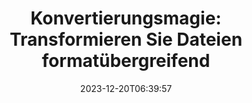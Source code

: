 ---
############################# Static ##########################
layout: "family"
date: 2023-12-20T06:39:57
draft: false

product: "Conversion"
product_tag: "conversion"

############################# Head ############################
head_title: "Dateikonverter-API | On-Premise-API und Online-Service"
head_description: "Konvertieren Sie Word-, PDF-, Excel-, Powerpoint- oder Bilddateien einfach und kostenlos"

############################# Header ##########################
title: "Konvertierungsmagie: Transformieren Sie Dateien formatübergreifend"
description: |
  Konvertieren Sie mühelos Dokumente aus verschiedenen Quellformaten in verschiedene Zielformate. Genießen Sie eine breite Palette unterstützter Konvertierungen ohne zusätzliche Software, wie z. B. MS Office, Apache Open Office, Adobe Acrobat Reader und mehr.

  Laden Sie Dokumente aus verschiedenen Quellen, einschließlich Dateien, Streams, URLs, FTP-Servern, Amazon S3, Azure Blob Storage und mehr.

  Nutzen Sie beliebige Cache-Speichertypen wie Amazon S3, Dropbox, Google Drive, Windows Azure, Redis oder andere, indem Sie die erforderlichen Schnittstellen implementieren.

############################# Platforms ############################
supported_platforms:
  enable: true  
  head_title: "Wählen Sie Ihre Plattform"
  title: "Unterstützte Plattformen"
  description: "Die GroupDocs.Conversion-Bibliothek unterstützt die folgenden Betriebssysteme und Frameworks"
  details_link_title: "Erfahren Sie mehr"
  items:
    # supported_platforms loop
    - title: ".NET"
      description: "GroupDocs.Conversion for .NET"
      color: "blue"
      tag: "net"
      link: "/conversion/net/"
      features_link: "https://docs.groupdocs.com/conversion/net/system-requirements/"
      features:
        # features loop
        - content: ".NET Framework 4.6.2+  <br>  .NET Core 3.1  <br>  .NET 6+"
          rows: "3"
        # features loop
        - content: "Windows, Linux"
          rows: "1"
        # features loop
        - content: "Über 3.000 Konvertierungspaare"
          rows: "1"        
    
    # supported_platforms loop
    - title: "Java"
      description: "GroupDocs.Conversion for Java"
      color: "red"
      tag: "java"
      link: "/conversion/java/"
      features_link: "https://docs.groupdocs.com/conversion/java/system-requirements/"
      features:
        # features loop
        - content: "J2SE 8.0 (1.8)+"
          rows: "3"
        # features loop
        - content:  "Windows, Linux, macOS"
          rows: "1"       
        # features loop
        - content: "Über 3.000 Konvertierungspaare"
          rows: "1"        

    # supported_platforms loop
    - title: "Node.js"
      description: "GroupDocs.Conversion for Node.js"
      color: "green"
      tag: "nodejs-java"
      link: "/conversion/nodejs-java/"
      features_link: "https://docs.groupdocs.com/conversion/nodejs-java/system-requirements/"
      features:
        # features loop
        - content: "Node.js 16+  <br>  and J2SE 8.0 (1.8)+"
          rows: "3"
        # features loop
        - content:  "Windows, Linux, macOS"
          rows: "1"
        # features loop
        - content:  "Über 3.000 Konvertierungspaare"
          rows: "1"


############################# Features ############################

features:
  enable: true
  title: "Funktionsumfang von GroupDocs.Conversion"
  description: "API zum Konvertieren von Dateien zwischen verschiedenen Typen wie HTML, PDF, Word, Excel, PNG und vielen mehr ohne Software von Drittanbietern."

  items:
    # feature loop
    - icon: "convert"
      title: "Konvertieren Sie Dokumente und Bilder"
      content: "Transformieren Sie Dateien aus verschiedenen Quellen in verschiedene Zielformate."

    # feature loop
    - icon: "password"
      title: "Öffnen Sie geschützte Dokumente"
      content: "Geben Sie ein Passwort an, um verschlüsselte Dokumente zu öffnen."

    # feature loop
    - icon: "load"
      title: "Laden Sie Dateien von überall"
      content: "Laden Sie Dokumente aus verschiedenen Dateien, URLs, FTP-Servern, Amazon S3 und mehr."
    
    # feature loop
    - icon: "settings"
      title: "Ausgabeeinstellungen verwalten"
      content: "Seiten drehen und neu anordnen, angeben, ob Notizen und Kommentare gerendert werden sollen."


############################# Code samples ############################
code_samples:
  enable: true
  title: "GroupDocs.Conversion-Codebeispiele"
  description: "Einige Anwendungsfälle typischer GroupDocs.Conversion-Vorgänge in C#, Java, TypeScript"
  items:
    # code sample loop
    - title: "Konvertieren Sie PDF in mehreren Codezeilen in DOCX"
      content: |
       Mit GroupDocs.Conversion können Sie eine PDF-Datei mühelos in DOCX konvertieren – Sie benötigen lediglich ein paar Zeilen Code. Es ist auch keine Software von Drittanbietern wie Microsoft Word oder Adobe Acrobat erforderlich. Hier ist ein Beispiel, wie dies erreicht werden kann:
      samples:
        - language: "C#"
          color: "blue"
          content: |
            ```csharp {style=abap}   
            // Laden Sie die Quell-PDF-Datei
            using (var converter = new GroupDocs.Conversion.Converter("sample.pdf"))
            {
                // Legen Sie die Konvertierungsoptionen für das DOCX-Format fest
                var options = new WordProcessingConvertOptions();
                // In das DOCX-Format konvertieren
                converter.Convert("converted.docx", options);
            }
            ```
        - language: "Java"
          color: "red"
          content: |
            ```java {style=abap}   
            import com.groupdocs.conversion.Converter;
            import com.groupdocs.conversion.options.convert.WordProcessingConvertOptions;
            ...
            // Laden Sie die Quell-PDF-Datei
            Converter converter = new Converter("sample.pdf");
            // Legen Sie die Konvertierungsoptionen für das DOCX-Format fest
            WordProcessingConvertOptions options = new WordProcessingConvertOptions();
            // In das DOCX-Format konvertieren
            converter.convert("converted.docx", options);
            ```
        - language: "TypeScript"
          color: "green"
          content: |
            ```javascript {style=abap}  
            // Laden Sie die Quell-PDF-Datei
            const converter = new groupdocs.conversion.Converter("sample.pdf");
            // Legen Sie die Konvertierungsoptionen für das DOCX-Format fest
            const options = new groupdocs.conversion.WordProcessingConvertOptions();
            // In das DOCX-Format konvertieren
            converter.convert("converted.docx", options);
            ```


############################# Formats ############################
formats:
  enable: true
  title:  "Über 60 Dateiformate werden unterstützt"
  description: "GroupDocs.Conversion unterstützt Vorgänge mit den gängigsten [Dateiformaten](https://docs.groupdocs.com/conversion/net/supported-file-formats/)."


############################# Metrics ############################

metrics:
  enable: true
  title: "Detaillierte Kennzahlen und statistische Erkenntnisse"
  description: "Tauchen Sie ein in eine detaillierte Aufschlüsselung unserer Schlüsselzahlen und bieten Sie umfassende Kennzahlen und statistische Einblicke in unsere Erfolge, Auswirkungen und unser Wachstum."

  items:
    # metrics loop
    - number: "3K+"
      title: "Unterstützte Konvertierungspaare"
      content: "Konvertieren Sie problemlos Dateien aus Tausenden unterstützten Paaren – Microsoft Office, PDF, Bilder, Video, Audio und Datenbanken. Ermöglichen Sie Benutzern die nahtlose Transformation verschiedener Dateitypen für Flexibilität und Komfort."
    # metrics loop
    - number: "1.0M"
      title: "NuGet-Downloads"
      content: "Schließen Sie sich unseren zufriedenen Benutzern an, die sich für unser NuGet-Paket entschieden haben. Unsere Lösung hat sich zu einer vertrauenswürdigen und weit verbreiteten Ressource in der Entwicklergemeinschaft entwickelt und bietet nahtlose Integration und wertvolle Funktionalität für unzählige Projekte."

    # metrics loop
    - number: "10+"
      title: "Bibliotheken"
      content: "Unser Produkt umfasst mehr als 10 Bibliotheken und bietet erweiterte Funktionen zur Optimierung der Leistung. Diese Bibliotheken sind darauf ausgelegt, unterschiedliche Entwicklungsanforderungen mit beispiellosen Fähigkeiten zu erfüllen."
    
    # metrics loop
    - number: "100+"
      title: "Zufriedene Kunden"
      content: "Unser Produkt basiert auf Exzellenz und hat das Vertrauen von über 100 begeisterten Kunden gewonnen, die sich auf seine robusten Funktionen und seine zuverlässige Leistung verlassen. Finden Sie Erfolg und Effizienz mit unserer innovativen Lösung."


############################# Customers ############################
# logo size X1 => 170:70  X2 => 340 : 140

customers:
  enable: true
  title: "Unsere zufriedenen Kunden"
  description: "GroupDocs-Bibliotheken werden von weltweit bekannten und angesehenen Marken auf der ganzen Welt eingesetzt."

  items:
    # customers loop
    - title: "BenQ Corporation"
      logo: "benq"
    # customers loop
    - title: "Nasdaq Stock Market"
      logo: "nasdaq"
    # customers loop
    - title: "AT&T Inc."
      logo: "att"
    # customers loop
    - title: "AstraZeneca"
      logo: "astrazeneca"
    # customers loop
    - title: "Central Bank of Argentina"
      logo: "argentinacentralbank"
    # customers loop
    - title: "Roche Holding AG"
      logo: "roche"
    # customers loop
    - title: "Capita"
      logo: "capita"
    # customers loop
    - title: "Axa S.A."
      logo: "axa"
    # customers loop
    - title: "Instructure Inc."
      logo: "instructure"
     # customers loop
    - title: "Wipro"
      logo: "wipro"



############################# Actions ############################

actions:
  enable: true
  title: "Bereit anzufangen?"
  description: "Testen Sie die Funktionen von GroupDocs.Conversion kostenlos oder fordern Sie eine Lizenz an"

  items:
    #  loop
    - title: ".NET"
      link: "/conversion/net/"
      color: "blue"
        #  loop
    - title: "Java"
      link: "/conversion/java/"
      color: "red"
        #  loop
    - title: "Node.js"
      link: "/conversion/nodejs-java/"
      color: "green"


############################# Faq ############################

faq:
  enable: true
  title: "Häufige Fragen und Bedenken"
  description: "In unserem FAQ-Bereich finden Sie Antworten auf häufig gestellte Fragen, um schnell auf Ihre Fragen und Bedenken einzugehen."

  items:
    #  loop
    - question: "Kann ich GroupDocs-Produkte vor dem Kauf testen?"
      answer: |
        Ja! Für alle GroupDocs-Produkte ist eine risikofreie Testversion verfügbar. Wir empfehlen Entwicklern dringend, unsere APIs vor dem Kauf herunterzuladen und auszuprobieren, um sicherzustellen, dass sie Ihre Anforderungen zu 100 % erfüllen.
    #  loop
    - question: "Führt GroupDocs Produktvorführungen durch?"
      answer: |
        Nein, unser Fokus liegt auf unseren APIs und der Herstellung möglichst funktionaler und stabiler Produkte. Wir bieten voll funktionsfähige und kostenlose Testversionen in Form einer [temporären Lizenz](https://purchase.groupdocs.com/temporary-license/) an, damit Sie das Produkt selbst testen können.
    #  loop
    - question: "Wo kann ich das Produkt herunterladen?"
      answer: |
        Alle Produkte können von der [Website](https://releases.groupdocs.com) heruntergeladen werden. Wir versenden keine physischen Kopien unserer Software per Post.    
    #  loop
    - question: "Gelten GroupDocs-Entwicklerlizenzen pro Benutzer oder pro benanntem Benutzer?"
      answer: |
        GroupDocs Developer-Lizenzen gelten pro Benutzer, nicht pro benanntem Benutzer. Wir verstehen, dass sich die Mitglieder eines Codierungsteams im Laufe der Zeit ändern können und dass es nicht praktikabel ist, die Lizenz jedes Mal aktualisieren zu müssen.
    #  loop
    - question: "Benötigen wir eine separate Lizenz für unseren Build- oder CI-Server (Continuous Integration)?"
      answer: |
        Nein, wir freuen uns, dass Kunden GroupDocs-Produkte ohne zusätzliche Kosten auf einem Server zur Lösungsentwicklung nutzen können. Diese Installation sollte nicht zur Umgehung der Lizenzbedingungen Ihrer Vereinbarung mit GroupDocs verwendet werden und sollte alle Weiterverbreitungs- oder Standortbeschränkungen berücksichtigen, die durch Ihre erworbene Lizenz auferlegt werden.

############################# Cloud ############################

cloud_links:
  enable: true
  title: "GroupDocs.Conversion Low-Code-APIs"
  description: "Beschleunigen Sie die Konvertierung von Dokumenten oder Bildern in jeder Art von Anwendung mit unserer cloudbasierten REST-API"

  items:
    #  loop
    - icon: "groupdocs_conversion-for-curl"
      title: "GroupDocs.Conversion Cloud for cURL"
      link: "https://products.groupdocs.cloud/conversion/curl"
      content: "Nutzen Sie die cURL RESTful-Dateikonvertierungs-API, um mühelos eine Vielzahl von Dateiformaten, einschließlich Microsoft Office, PDF, E-Mail, Project, HTML und mehr, in Ihren Anwendungen zu konvertieren."

    #  loop
    - icon: "groupdocs_conversion-for-net"
      title: "GroupDocs.Conversion Cloud for .NET"
      link: "https://products.groupdocs.cloud/conversion/net"
      content: "Verwenden Sie die .NET-Dateikonvertierungs-REST-API für die nahtlose Konvertierung von Microsoft Office, PDF, E-Mail, Project, HTML und verschiedenen gängigen Dateiformaten auf jeder Plattform mit dem Cloud SDK."
    #  loop
    - icon: "groupdocs_conversion-for-java"
      title: "GroupDocs.Conversion Cloud for Java"
      link: "https://products.groupdocs.cloud/conversion/java"
      content: "Erweitern Sie Ihre cloudbasierten Java-Anwendungen mit erweiterten Dokumentkonvertierungsfunktionen, die auf jeder Plattform verfügbar sind, die REST-API-Aufrufe durchführen kann."

############################# Apps ############################

app_links:
  enable: true
  title: "GroupDocs.Conversion NoCode-Apps"
  description: "Online-Anwendung, mit der Sie über 100 gängige Dateiformate im Browser konvertieren können"

  items:
    #  loop
    - icon: "groupdocs_conversion-app"
      title: "GroupDocs.Conversion <br> Total"
      link: "https://products.groupdocs.app/conversion/total"
      content: "Konvertieren Sie mühelos über Hunderte von Formaten in PDF, XLSX, DOCX, XPS, HTML und mehr."

    #  loop
    - icon: "groupdocs_words-app"
      title:  "GroupDocs.Conversion <br> DOC to XLS"
      link: "https://products.groupdocs.app/conversion/doc-to-xls"
      content: "Kostenlose Online-Anwendung zum Konvertieren von DOC in das XLS-Format direkt über Ihren Webbrowser."

    #  loop
    - icon: "groupdocs_pdf-app"
      title:  "GroupDocs.Conversion <br> PDF to DOCX"
      link: "https://products.groupdocs.app/conversion/pdf-to-docx"
      content: "Konvertieren Sie Ihre PDF-Dokumente ganz einfach in das Word-Format (DOCX), indem Sie sie über unsere benutzerfreundliche Oberfläche hochladen."
    

---